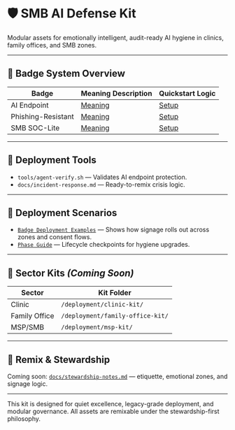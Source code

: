 # 🛡️ SMB AI Defense Kit

Modular assets for emotionally intelligent, audit-ready AI hygiene in clinics, family offices, and SMB zones.

---

## 🧠 Badge System Overview

| Badge              | Meaning Description                        | Quickstart Logic                          |
|--------------------|--------------------------------------------|-------------------------------------------|
| AI Endpoint        | [Meaning](./assets/badge-cards/badge-description-cards.md#ai-endpoint) | [Setup](./assets/quickstart-cards/ai-endpoint.md) |
| Phishing-Resistant| [Meaning](./assets/badge-cards/badge-description-cards.md#phishing-resistant) | [Setup](./assets/quickstart-cards/phishing-resistant.md) |
| SMB SOC-Lite       | [Meaning](./assets/badge-cards/badge-description-cards.md#smb-soc-lite) | [Setup](./assets/quickstart-cards/smb-soc-lite.md) |

---

## 🧩 Deployment Tools

- `tools/agent-verify.sh` — Validates AI endpoint protection.
- `docs/incident-response.md` — Ready-to-remix crisis logic.

---

## 🧪 Deployment Scenarios

- [`Badge Deployment Examples`](./examples/badge-deployment.md) — Shows how signage rolls out across zones and consent flows.
- [`Phase Guide`](./examples/smb-phase-guide.md) — Lifecycle checkpoints for hygiene upgrades.

---

## 🏥 Sector Kits *(Coming Soon)*

| Sector           | Kit Folder                     |
|------------------|--------------------------------|
| Clinic           | `/deployment/clinic-kit/`      |
| Family Office    | `/deployment/family-office-kit/` |
| MSP/SMB          | `/deployment/msp-kit/`         |

---

## 📝 Remix & Stewardship

Coming soon: [`docs/stewardship-notes.md`](./docs/stewardship-notes.md) — etiquette, emotional zones, and signage logic.

---

This kit is designed for quiet excellence, legacy-grade deployment, and modular governance. All assets are remixable under the stewardship-first philosophy.
